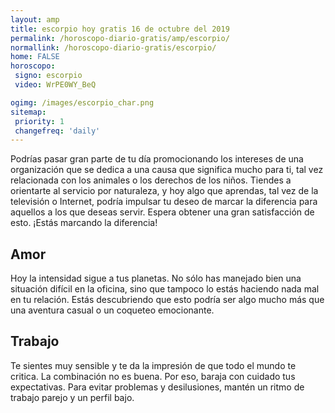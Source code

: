 ```yaml
---
layout: amp
title: escorpio hoy gratis 16 de octubre del 2019 
permalink: /horoscopo-diario-gratis/amp/escorpio/
normallink: /horoscopo-diario-gratis/escorpio/
home: FALSE
horoscopo:
 signo: escorpio
 video: WrPE0WY_BeQ

ogimg: /images/escorpio_char.png
sitemap:
 priority: 1
 changefreq: 'daily'
---
```



Podrías pasar gran parte de tu día promocionando los intereses de una organización que se dedica a una causa que significa mucho para ti, tal vez relacionada con los animales o los derechos de los niños. Tiendes a orientarte al servicio por naturaleza, y hoy algo que aprendas, tal vez de la televisión o Internet, podría impulsar tu deseo de marcar la diferencia para aquellos a los que deseas servir. Espera obtener una gran satisfacción de esto. ¡Estás marcando la diferencia!

## Amor

Hoy la intensidad sigue a tus planetas. No sólo has manejado bien una situación difícil en la oficina, sino que tampoco lo estás haciendo nada mal en tu relación. Estás descubriendo que esto podría ser algo mucho más que una aventura casual o un coqueteo emocionante.

## Trabajo

Te sientes muy sensible y te da la impresión de que todo el mundo te critica. La combinación no es buena. Por eso, baraja con cuidado tus expectativas. Para evitar problemas y desilusiones, mantén un ritmo de trabajo parejo y un perfil bajo.